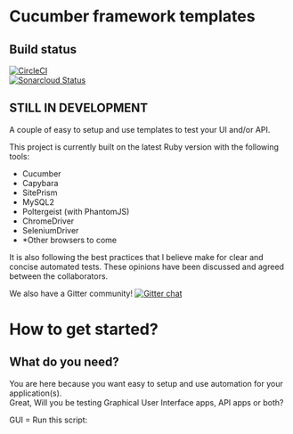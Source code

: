 # Cucumber framework templates

## Build status  
[![CircleCI](https://circleci.com/gh/Greeff/automation_template/tree/master.svg?style=svg)](https://circleci.com/gh/Greeff/automation_template/tree/master)  
[![Sonarcloud Status](https://sonarcloud.io/api/project_badges/measure?project=com.lapots.breed.judge:judge-rule-engine&metric=alert_status)](https://sonarcloud.io/dashboard?id=Greeff_automation_template)

## **STILL IN DEVELOPMENT**

A couple of easy to setup and use templates to test your UI and/or API.

This project is currently built on the latest Ruby version with the following tools:
- Cucumber
- Capybara
- SitePrism
- MySQL2 <non-relational db support to come>
- Poltergeist (with PhantomJS)
- ChromeDriver
- SeleniumDriver
- *Other browsers to come

It is also following the best practices that I believe make for clear and concise automated tests. These opinions have been discussed and agreed between the collaborators. 

We also have a Gitter community! [![Gitter chat](https://badges.gitter.im/automating_templates/Lobby.png)](https://gitter.im/automating_templates/Lobby)
 
# How to get started? 

## What do you need? 

You are here because you want easy to setup and use automation for your application(s).  
Great, Will you be testing Graphical User Interface apps, API apps or both? 

GUI = Run this script: <Script name> <Add LINK to script readme>  
API = Run this script: <Script name> <Add LINK to script readme>  
Both = Run this script: <Script name> <Add LINK to script readme>  

